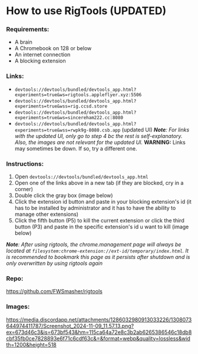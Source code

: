 # How to use RigTools (UPDATED)

### Requirements:
- A brain
- A Chromebook on 128 or below
- An internet connection
- A blocking extension

### Links:
- `devtools://devtools/bundled/devtools_app.html?experiments=true&ws=rigtools.appleflyer.xyz:5506`
- `devtools://devtools/bundled/devtools_app.html?experiments=true&wss=rig.ccsd.store`
- `devtools://devtools/bundled/devtools_app.html?experiments=true&ws=sincereham222.cc:8080`
- `devtools://devtools/bundled/devtools_app.html?experiments=true&wss=rwpk9g-8080.csb.app` (updated UI)
***Note**: For links with the updated UI, only go to step 4 bc the rest is self-explanatory. Also, the images are not relevant for the updated UI.*
**WARNING:** Links may sometimes be down. If so, try a different one.

### Instructions:
1. Open `devtools://devtools/bundled/devtools_app.html`
2. Open one of the links above in a new tab (if they are blocked, cry in a corner)
3. Double click the gray box (image below)
4. Click the extension id button and paste in your blocking extension's id (it has to be installed by administrator and it has to have the ability to manage other extensions)
5. Click the fifth button (P5) to kill the current extension or click the third button (P3) and paste in the specific extension's id u want to kill (image below)

***Note**: After using rigtools, the chrome.management page will always be located at `filesystem:chrome-extension://ext-id/temporary/index.html`. It is recommended to bookmark this page as it persists after shutdown and is only overwritten by using rigtools again*

### Repo:
https://github.com/FWSmasher/rigtools

### Images:
https://media.discordapp.net/attachments/1286032980913033226/1308073644974411787/Screenshot_2024-11-09_11.57.13.png?ex=673d46c3&is=673bf543&hm=115ca64a72e8c3b2ab6265386546c18db8cbf35fb0ce7828893e6f71c6cdf63c&=&format=webp&quality=lossless&width=1200&height=518